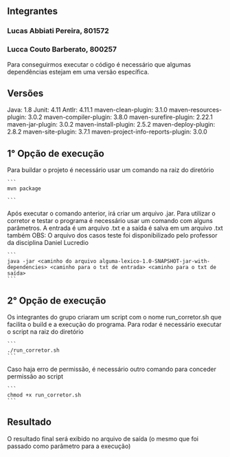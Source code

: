 ## Integrantes ##

### Lucas Abbiati Pereira, 801572 ###
### Lucca Couto Barberato, 800257 ###

Para conseguirmos executar o código é necessário que algumas dependências estejam em uma versão específica.

## Versões ##
Java: 1.8
Junit: 4.11
Antlr: 4.11.1
maven-clean-plugin: 3.1.0
maven-resources-plugin: 3.0.2
maven-compiler-plugin: 3.8.0
maven-surefire-plugin: 2.22.1
maven-jar-plugin: 3.0.2
maven-install-plugin: 2.5.2
maven-deploy-plugin: 2.8.2
maven-site-plugin: 3.7.1
maven-project-info-reports-plugin: 3.0.0

## 1° Opção de execução ##
Para buildar o projeto é necessário usar um comando na raiz do diretório

    ```
    mvn package
    
    ```

Após executar o comando anterior, irá criar um arquivo .jar. Para utilizar o corretor e testar o programa é necessário usar um comando com alguns parâmetros. A entrada é um arquivo .txt e a saída é salva em um arquivo .txt também
OBS: O arquivo dos casos teste foi disponibilizado pelo professor da disciplina Daniel Lucredio

    ```
    java -jar <caminho do arquivo alguma-lexico-1.0-SNAPSHOT-jar-with-dependencies> <caminho para o txt de entrada> <caminho para o txt de saída>
    ```

## 2° Opção de execução ##
Os integrantes do grupo criaram um script com o nome run_corretor.sh que facilita o build e a execução do programa. Para rodar é necessário executar o script na raiz do diretório

    ```
    ./run_corretor.sh
    ```
Caso haja erro de permissão, é necessário outro comando para conceder permissão ao script

    ```
    chmod +x run_corretor.sh
    ```
## Resultado ##
O resultado final será exibido no arquivo de saída (o mesmo que foi passado como parâmetro 
para a execução)
    
